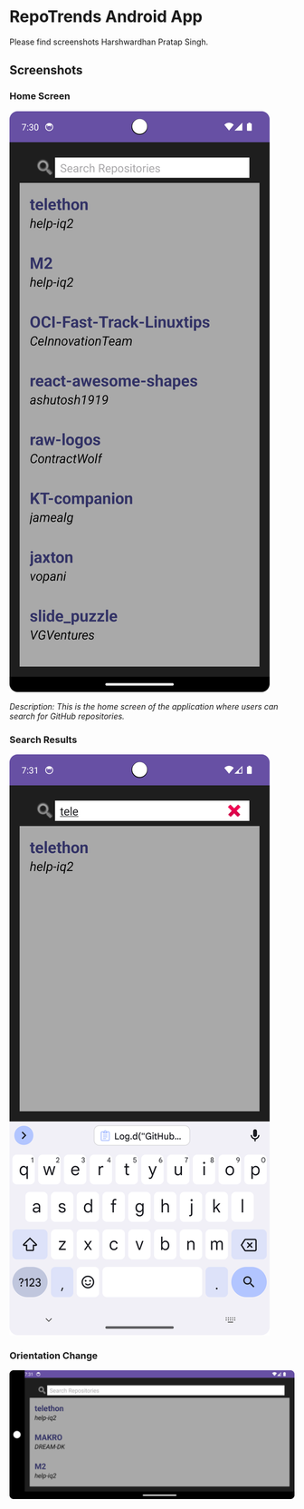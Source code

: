 # RepoTrends Android App

Please find screenshots 
Harshwardhan Pratap Singh.

## Screenshots



### Home Screen

![Home Screen](/SS/Screenshot_20231030_193010.png)

*Description: This is the home screen of the application where users can search for GitHub repositories.*

### Search Results

![Search Results](/SS/Screenshot_20231030_193142.png)

### Orientation Change

![Search Results](/SS/Screenshot_20231030_193114.png)
